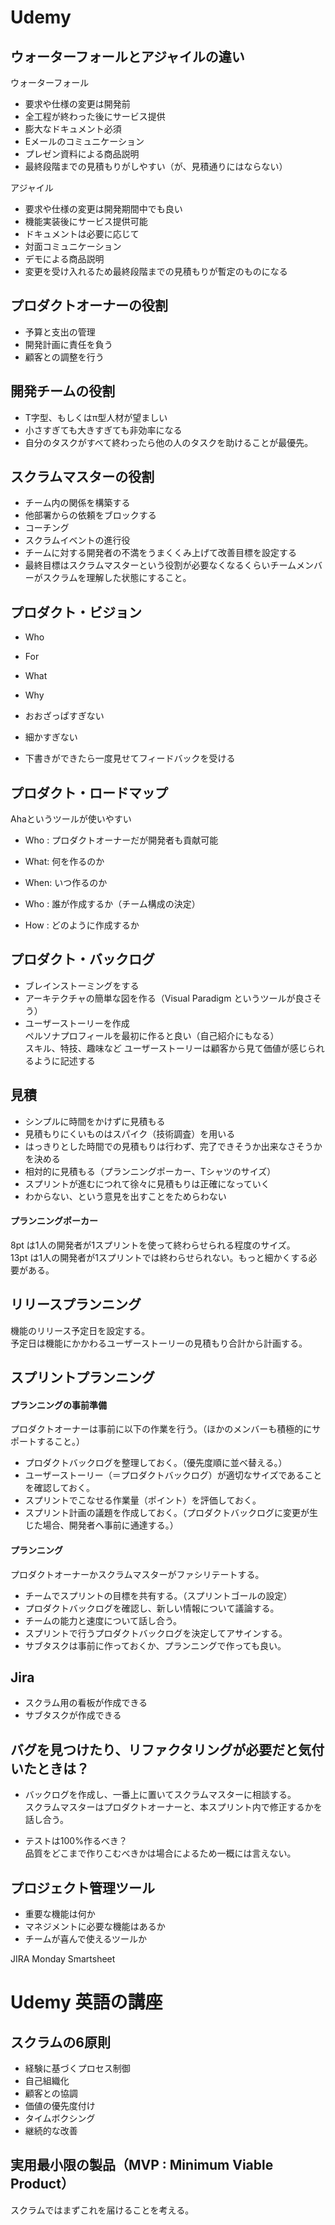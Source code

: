 # Udemy

## ウォーターフォールとアジャイルの違い

ウォーターフォール
- 要求や仕様の変更は開発前
- 全工程が終わった後にサービス提供
- 膨大なドキュメント必須
- Eメールのコミュニケーション
- プレゼン資料による商品説明
- 最終段階までの見積もりがしやすい（が、見積通りにはならない）  

アジャイル
- 要求や仕様の変更は開発期間中でも良い
- 機能実装後にサービス提供可能
- ドキュメントは必要に応じて
- 対面コミュニケーション
- デモによる商品説明
- 変更を受け入れるため最終段階までの見積もりが暫定のものになる

## プロダクトオーナーの役割

- 予算と支出の管理
- 開発計画に責任を負う
- 顧客との調整を行う

## 開発チームの役割

- T字型、もしくはπ型人材が望ましい
- 小さすぎても大きすぎても非効率になる
- 自分のタスクがすべて終わったら他の人のタスクを助けることが最優先。

## スクラムマスターの役割

- チーム内の関係を構築する
- 他部署からの依頼をブロックする
- コーチング
- スクラムイベントの進行役
- チームに対する開発者の不満をうまくくみ上げて改善目標を設定する
- 最終目標はスクラムマスターという役割が必要なくなるくらいチームメンバーがスクラムを理解した状態にすること。

## プロダクト・ビジョン

- Who
- For
- What
- Why

- おおざっぱすぎない
- 細かすぎない
- 下書きができたら一度見せてフィードバックを受ける

## プロダクト・ロードマップ
Ahaというツールが使いやすい

- Who : プロダクトオーナーだが開発者も貢献可能
- What: 何を作るのか
- When: いつ作るのか

- Who : 誰が作成するか（チーム構成の決定）
- How : どのように作成するか

## プロダクト・バックログ

- ブレインストーミングをする
- アーキテクチャの簡単な図を作る（Visual Paradigm というツールが良さそう）  
- ユーザーストーリーを作成  
  ペルソナプロフィールを最初に作ると良い（自己紹介にもなる）  
  スキル、特技、趣味など
  ユーザーストーリーは顧客から見て価値が感じられるように記述する

## 見積

- シンプルに時間をかけずに見積もる
- 見積もりにくいものはスパイク（技術調査）を用いる
- はっきりとした時間での見積もりは行わず、完了できそうか出来なさそうかを決める
- 相対的に見積もる（プランニングポーカー、Tシャツのサイズ）
- スプリントが進むにつれて徐々に見積もりは正確になっていく
- わからない、という意見を出すことをためらわない

#### プランニングポーカー
8pt は1人の開発者が1スプリントを使って終わらせられる程度のサイズ。  
13pt は1人の開発者が1スプリントでは終わらせられない。もっと細かくする必要がある。  

## リリースプランニング
機能のリリース予定日を設定する。  
予定日は機能にかかわるユーザーストーリーの見積もり合計から計画する。  

## スプリントプランニング

#### プランニングの事前準備

プロダクトオーナーは事前に以下の作業を行う。（ほかのメンバーも積極的にサポートすること。）
- プロダクトバックログを整理しておく。（優先度順に並べ替える。）
- ユーザーストーリー（＝プロダクトバックログ）が適切なサイズであることを確認しておく。
- スプリントでこなせる作業量（ポイント）を評価しておく。
- スプリント計画の議題を作成しておく。（プロダクトバックログに変更が生じた場合、開発者へ事前に通達する。）

#### プランニング

プロダクトオーナーかスクラムマスターがファシリテートする。
- チームでスプリントの目標を共有する。（スプリントゴールの設定）
- プロダクトバックログを確認し、新しい情報について議論する。
- チームの能力と速度について話し合う。
- スプリントで行うプロダクトバックログを決定してアサインする。
- サブタスクは事前に作っておくか、プランニングで作っても良い。

## Jira

- スクラム用の看板が作成できる
- サブタスクが作成できる

## バグを見つけたり、リファクタリングが必要だと気付いたときは？

- バックログを作成し、一番上に置いてスクラムマスターに相談する。  
  スクラムマスターはプロダクトオーナーと、本スプリント内で修正するかを話し合う。

- テストは100%作るべき？  
  品質をどこまで作りこむべきかは場合によるため一概には言えない。  

## プロジェクト管理ツール

- 重要な機能は何か
- マネジメントに必要な機能はあるか
- チームが喜んで使えるツールか

JIRA
Monday
Smartsheet


# Udemy 英語の講座

## スクラムの6原則

- 経験に基づくプロセス制御
- 自己組織化
- 顧客との協調
- 価値の優先度付け
- タイムボクシング
- 継続的な改善

## 実用最小限の製品（MVP : Minimum Viable Product）

スクラムではまずこれを届けることを考える。
